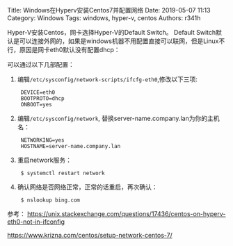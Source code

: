 Title: Windows在Hyperv安装Centos7并配置网络
Date: 2019-05-07 11:13
Category: Windows
Tags: windows, hyper-v, centos
Authors: r341h

Hyper-V安装Centos，网卡选择Hyper-V的Default Switch。
Default Switch默认是可以连接外网的，如果是windows机器不用配置直接可以联网，但是Linux不行，原因是网卡eth0默认没有配置dhcp：

可以通过以下几部配置：

1. 编辑`/etc/sysconfig/network-scripts/ifcfg-eth0`,修改以下三项:

        DEVICE=eth0
        BOOTPROTO=dhcp
        ONBOOT=yes

2. 编辑`/etc/sysconfig/network`, 替换server-name.company.lan为你的主机名：

        NETWORKING=yes
        HOSTNAME=server-name.company.lan

3. 重启network服务：

        $ systemctl restart network

4. 确认网络是否网络正常，正常的话重启，再次确认：

        $ nslookup bing.com


参考：
https://unix.stackexchange.com/questions/17436/centos-on-hyperv-eth0-not-in-ifconfig

https://www.krizna.com/centos/setup-network-centos-7/